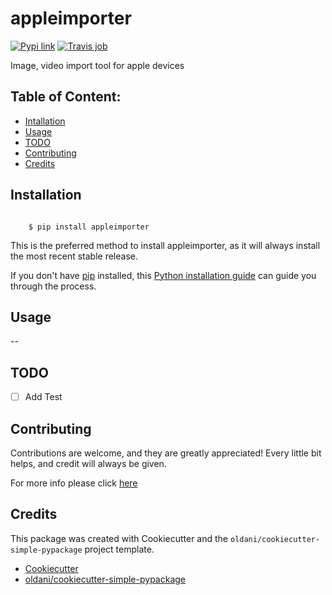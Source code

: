 # appleimporter


[![Pypi link](https://img.shields.io/pypi/v/appleimporter.svg)](https://pypi.python.org/pypi/appleimporter)
[![Travis job](https://img.shields.io/travis/sampathP/appleimporter.svg)](https://travis-ci.org/sampathP/appleimporter)




Image, video import tool for apple devices

## Table of Content:

- [Intallation](#installation)
- [Usage](#usage)
- [TODO](#todo)
- [Contributing](#contributing)
- [Credits](#credits)

## Installation


```batch

    $ pip install appleimporter
```

This is the preferred method to install appleimporter, as it will always
install the most recent stable release.

If you don't have [pip](https://pip.pypa.io) installed, this 
[Python installation guide](http://docs.python-guide.org/en/latest/starting/installation/) 
can guide you through the process.

## Usage

--


## TODO

- [ ] Add Test


## Contributing

Contributions are welcome, and they are greatly appreciated! Every
little bit helps, and credit will always be given.

For more info please click [here](./CONTRIBUTING.md)


## Credits

This package was created with Cookiecutter and the `oldani/cookiecutter-simple-pypackage` project template.

- [Cookiecutter](https://github.com/audreyr/cookiecutter)
- [oldani/cookiecutter-simple-pypackage](https://github.com/oldani/cookiecutter-simple-pypackage)
